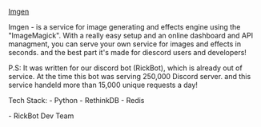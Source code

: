 [Imgen](https://github.com/rickbot-net/imgen)

Imgen - is a service for image generating and effects engine using the "ImageMagick". With a really easy setup and an online dashboard and API managment, you can serve your own service for images and effects in seconds. and the best part it's made for diescord users and developers!

P.S: It was written for our discord bot (RickBot), which is already out of service. At the time this bot was serving 250,000 Discord server. and this service handeld more than 15,000 unique requests a day!

Tech Stack:
    - Python
    - RethinkDB
    - Redis

\- RickBot Dev Team

